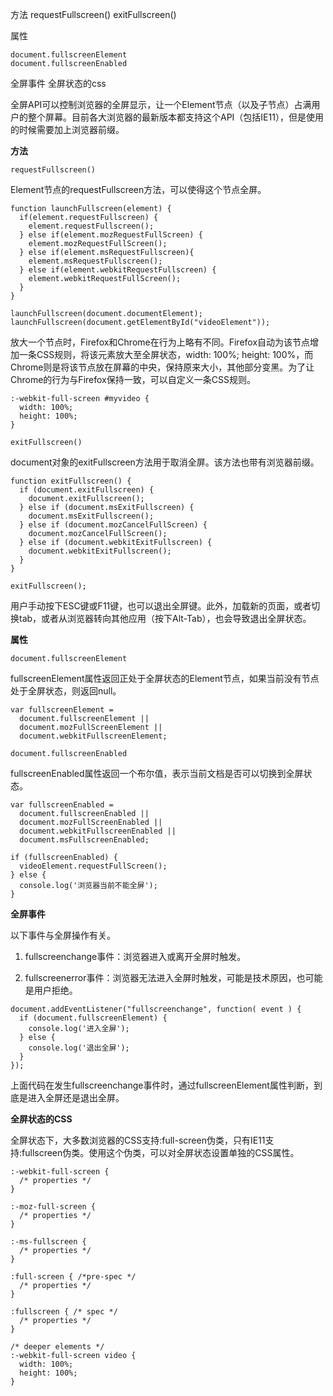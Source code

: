 方法
    requestFullscreen()
    exitFullscreen()

属性

    document.fullscreenElement
    document.fullscreenEnabled

全屏事件
全屏状态的css

全屏API可以控制浏览器的全屏显示，让一个Element节点（以及子节点）占满用户的整个屏幕。目前各大浏览器的最新版本都支持这个API（包括IE11），但是使用的时候需要加上浏览器前缀。

**方法**

`requestFullscreen()`

Element节点的requestFullscreen方法，可以使得这个节点全屏。

```
function launchFullscreen(element) {
  if(element.requestFullscreen) {
    element.requestFullscreen();
  } else if(element.mozRequestFullScreen) {
    element.mozRequestFullScreen();
  } else if(element.msRequestFullscreen){
    element.msRequestFullscreen();
  } else if(element.webkitRequestFullscreen) {
    element.webkitRequestFullScreen();
  }
}

launchFullscreen(document.documentElement);
launchFullscreen(document.getElementById("videoElement"));
```

放大一个节点时，Firefox和Chrome在行为上略有不同。Firefox自动为该节点增加一条CSS规则，将该元素放大至全屏状态，width: 100%; height: 100%，而Chrome则是将该节点放在屏幕的中央，保持原来大小，其他部分变黑。为了让Chrome的行为与Firefox保持一致，可以自定义一条CSS规则。

```
:-webkit-full-screen #myvideo {
  width: 100%;
  height: 100%;
}
```

`exitFullscreen()`

document对象的exitFullscreen方法用于取消全屏。该方法也带有浏览器前缀。

```
function exitFullscreen() {
  if (document.exitFullscreen) {
    document.exitFullscreen();
  } else if (document.msExitFullscreen) {
    document.msExitFullscreen();
  } else if (document.mozCancelFullScreen) {
    document.mozCancelFullScreen();
  } else if (document.webkitExitFullscreen) {
    document.webkitExitFullscreen();
  }
}

exitFullscreen();
```

用户手动按下ESC键或F11键，也可以退出全屏键。此外，加载新的页面，或者切换tab，或者从浏览器转向其他应用（按下Alt-Tab），也会导致退出全屏状态。

**属性**

`document.fullscreenElement`

fullscreenElement属性返回正处于全屏状态的Element节点，如果当前没有节点处于全屏状态，则返回null。

```
var fullscreenElement =
  document.fullscreenElement ||
  document.mozFullScreenElement ||
  document.webkitFullscreenElement;
```

`document.fullscreenEnabled`

fullscreenEnabled属性返回一个布尔值，表示当前文档是否可以切换到全屏状态。

```
var fullscreenEnabled =
  document.fullscreenEnabled ||
  document.mozFullScreenEnabled ||
  document.webkitFullscreenEnabled ||
  document.msFullscreenEnabled;

if (fullscreenEnabled) {
  videoElement.requestFullScreen();
} else {
  console.log('浏览器当前不能全屏');
}
```

**全屏事件**

以下事件与全屏操作有关。

1. fullscreenchange事件：浏览器进入或离开全屏时触发。

1. fullscreenerror事件：浏览器无法进入全屏时触发，可能是技术原因，也可能是用户拒绝。

```
document.addEventListener("fullscreenchange", function( event ) {
  if (document.fullscreenElement) {
    console.log('进入全屏');
  } else {
    console.log('退出全屏');
  }
});
```

上面代码在发生fullscreenchange事件时，通过fullscreenElement属性判断，到底是进入全屏还是退出全屏。

**全屏状态的CSS**

全屏状态下，大多数浏览器的CSS支持:full-screen伪类，只有IE11支持:fullscreen伪类。使用这个伪类，可以对全屏状态设置单独的CSS属性。

```
:-webkit-full-screen {
  /* properties */
}

:-moz-full-screen {
  /* properties */
}

:-ms-fullscreen {
  /* properties */
}

:full-screen { /*pre-spec */
  /* properties */
}

:fullscreen { /* spec */
  /* properties */
}

/* deeper elements */
:-webkit-full-screen video {
  width: 100%;
  height: 100%;
}
```
